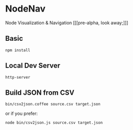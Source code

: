 NodeNav
=======

Node Visualization & Navigation [[[pre-alpha, look away;]]]

Basic
-----

    npm install

Local Dev Server
----------------

    http-server
    
Build JSON from CSV
-------------------

    bin/csv2json.coffee source.csv target.json 

or if you prefer:

    node bin/csv2json.js source.csv target.json 
    